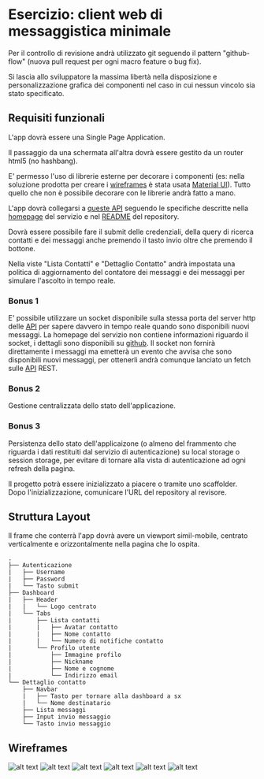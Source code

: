 # Esercizio: client web di messaggistica minimale

Per il controllo di revisione andrà utilizzato git seguendo il pattern "github-flow" (nuova pull request per ogni macro feature o bug fix).

Si lascia allo sviluppatore la massima libertà nella disposizione e personalizzazione grafica dei componenti nel caso in cui nessun vincolo sia stato specificato.

## Requisiti funzionali

L'app dovrà essere una Single Page Application.

Il passaggio da una schermata all'altra dovrà essere gestito da un router html5 (no hashbang).

E' permesso l'uso di librerie esterne per decorare i componenti (es: nella soluzione prodotta per creare i [wireframes](#wireframes) è stata usata [Material UI](https://mui.com/)).
Tutto quello che non è possibile decorare con le librerie andrà fatto a mano.

L'app dovrà collegarsi a [queste API](https://chat-server-challenge.herokuapp.com/) seguendo le specifiche descritte nella [homepage](https://chat-server-challenge.herokuapp.com/) del servizio e nel [README](https://github.com/bemindinteractive/chat-server-challenge/blob/main/README.md#chat-server-challenge) del repository.

Dovrà essere possibile fare il submit delle credenziali, della query di ricerca contatti e dei messaggi anche premendo il tasto invio oltre che premendo il bottone.

Nella viste "Lista Contatti" e "Dettaglio Contatto" andrà impostata una politica di aggiornamento del contatore dei messaggi e dei messaggi per simulare l'ascolto in tempo reale.

### Bonus 1

E' possibile utilizzare un socket disponibile sulla stessa porta del server http delle [API](https://chat-server-challenge.herokuapp.com/) per sapere davvero in tempo reale quando sono disponibili nuovi messaggi.
La homepage del servizio non contiene informazioni riguardo il socket, i dettagli sono disponibili su [github](https://github.com/bemindinteractive/chat-server-challenge). Il socket non fornirà direttamente i messaggi ma emetterà un evento che avvisa che sono disponibili nuovi messaggi, per ottenerli andrà comunque lanciato un fetch sulle [API](https://chat-server-challenge.herokuapp.com/) REST.

### Bonus 2

Gestione centralizzata dello stato dell'applicazione.

### Bonus 3

Persistenza dello stato dell'applicaizone (o almeno del frammento che riguarda i dati restituiti dal servizio di autenticazione) su local storage o session storage, per evitare di tornare alla vista di autenticazione ad ogni refresh della pagina.

Il progetto potrà essere inizializzato a piacere o tramite uno scaffolder. Dopo l'inizializzazione, comunicare l'URL del repository al revisore.

## Struttura Layout

Il frame che conterrà l'app dovrà avere un viewport simil-mobile, centrato verticalmente e orizzontalmente nella pagina che lo ospita.

```
.
├── Autenticazione
|   ├── Username
|   ├── Password
|   └── Tasto submit
├── Dashboard
|   ├── Header
|   |   └── Logo centrato
|   └── Tabs
|       ├── Lista contatti
|       |   ├── Avatar contatto
|       |   ├── Nome contatto
|       |   └── Numero di notifiche contatto
|       └── Profilo utente
|           ├── Immagine profilo
|           ├── Nickname
|           ├── Nome e cognome
|           └── Indirizzo email
└── Dettaglio contatto
    ├── Navbar
    |   ├── Tasto per tornare alla dashboard a sx
    |   └── Nome destinatario
    ├── Lista messaggi
    ├── Input invio messaggio
    └── Tasto invio messaggio
```

<a name="wireframes">
</a>

## Wireframes


![alt text](./docs/images/login.png "Autenticazione")
![alt text](./docs/images/login_loading.png "Autenticazione in corso")
![alt text](./docs/images/contacts.png "Lista contatti")
![alt text](./docs/images/contacts_unread.png "Lista contatti con nuovi messaggi")
![alt text](./docs/images/contact_history.png "Dettaglio contatto")
![alt text](./docs/images/profile.png "Profilo")
